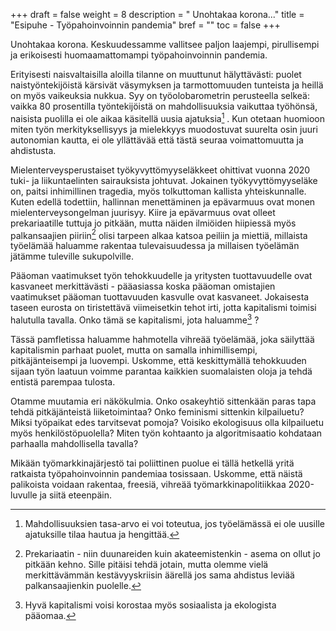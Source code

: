 +++
draft = false
weight = 8
description = " Unohtakaa korona..."
title = "Esipuhe - Työpahoinvoinnin pandemia"
bref = ""
toc = false
+++



Unohtakaa korona. Keskuudessamme vallitsee paljon laajempi, pirullisempi ja erikoisesti huomaamattomampi työpahoinvoinnin pandemia.

Erityisesti naisvaltaisilla aloilla tilanne on muuttunut hälyttävästi: puolet naistyöntekijöistä kärsivät väsymyksen ja tarmottomuuden tunteista ja heillä on myös vaikeuksia nukkua. Syy on työolobarometrin perusteella selkeä: vaikka 80 prosentilla työntekijöistä on mahdollisuuksia vaikuttaa työhönsä, naisista puolilla ei ole aikaa käsitellä uusia ajatuksia[^1]
. Kun otetaan huomioon miten työn merkityksellisyys ja mielekkyys muodostuvat suurelta osin juuri autonomian kautta, ei ole yllättävää että tästä seuraa voimattomuutta ja ahdistusta.

Mielenterveysperustaiset työkyvyttömyyseläkkeet ohittivat vuonna 2020 tuki- ja liikuntaelinten sairauksista johtuvat. Jokainen työkyvyttömyyseläke on, paitsi inhimillinen tragedia, myös tolkuttoman kallista yhteiskunnalle. Kuten edellä todettiin, hallinnan menettäminen ja epävarmuus ovat monen mielenterveysongelman juurisyy. Kiire ja epävarmuus ovat olleet prekariaatille tuttuja jo pitkään, mutta näiden ilmiöiden hiipiessä myös palkansaajien piiriin[^2]
 olisi tarpeen alkaa katsoa peiliin ja miettiä, millaista työelämää haluamme rakentaa tulevaisuudessa ja millaisen työelämän jätämme tuleville sukupolville.

Pääoman vaatimukset työn tehokkuudelle ja yritysten tuottavuudelle ovat kasvaneet merkittävästi - pääasiassa koska pääoman omistajien vaatimukset pääoman tuottavuuden kasvulle ovat kasvaneet. Jokaisesta taseen eurosta on tiristettävä viimeisetkin tehot irti, jotta kapitalismi toimisi halutulla tavalla. Onko tämä se kapitalismi, jota haluamme[^3]
?

Tässä pamfletissa haluamme hahmotella vihreää työelämää, joka säilyttää kapitalismin parhaat puolet, mutta on samalla inhimillisempi, pitkäjänteisempi ja luovempi. Uskomme, että keskittymällä tehokkuuden sijaan työn laatuun voimme parantaa kaikkien suomalaisten oloja ja tehdä entistä parempaa tulosta. 

Otamme muutamia eri näkökulmia. Onko osakeyhtiö sittenkään paras tapa tehdä pitkäjänteistä liiketoimintaa? Onko feminismi sittenkin kilpailuetu? Miksi työpaikat edes tarvitsevat pomoja? Voisiko ekologisuus olla kilpailuetu myös henkilöstöpuolella? Miten työn kohtaanto ja algoritmisaatio kohdataan parhaalla mahdollisella tavalla?

Mikään työmarkkinajärjestö tai poliittinen puolue ei tällä hetkellä yritä ratkaista työpahoinvoinnin pandemiaa tosissaan. Uskomme, että näistä palikoista voidaan rakentaa, freesiä, vihreää työmarkkinapolitiikkaa 2020-luvulle ja siitä eteenpäin.

[^1]: Mahdollisuuksien tasa-arvo ei voi toteutua, jos työelämässä ei ole uusille ajatuksille tilaa hautua ja hengittää.
[^2]: Prekariaatin - niin duunareiden kuin akateemistenkin - asema on ollut jo pitkään kehno. Sille pitäisi tehdä jotain, mutta olemme vielä merkittävämmän kestävyyskriisin äärellä jos sama ahdistus leviää palkansaajienkin puolelle.
[^3]: Hyvä kapitalismi voisi korostaa myös sosiaalista ja ekologista pääomaa.
